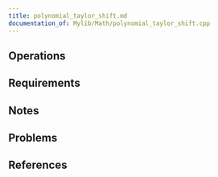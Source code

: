 ```yaml
---
title: polynomial_taylor_shift.md
documentation_of: Mylib/Math/polynomial_taylor_shift.cpp
---
```


## Operations

## Requirements

## Notes

## Problems

## References
